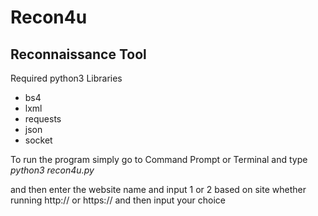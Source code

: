# Recon4u
## Reconnaissance Tool

Required python3 Libraries
  - bs4 
  - lxml
  - requests
  - json
  - socket

To run the program simply go to Command Prompt or Terminal and type  
	*python3 recon4u.py*

and then enter the website name and input 1 or 2 based on site whether running http:// or https:// and then input your choice
